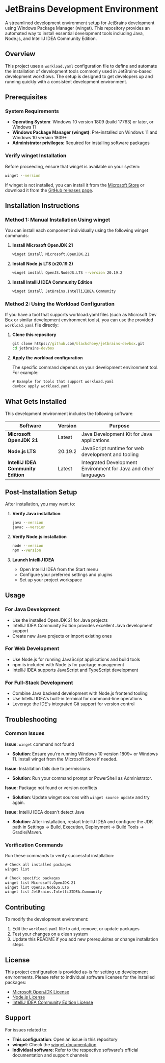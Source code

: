 # JetBrains Development Environment

A streamlined development environment setup for JetBrains development using Windows Package Manager (winget). This repository provides an automated way to install essential development tools including Java, Node.js, and IntelliJ IDEA Community Edition.

## Overview

This project uses a `workload.yaml` configuration file to define and automate the installation of development tools commonly used in JetBrains-based development workflows. The setup is designed to get developers up and running quickly with a consistent development environment.

## Prerequisites

### System Requirements
- **Operating System**: Windows 10 version 1809 (build 17763) or later, or Windows 11
- **Windows Package Manager (winget)**: Pre-installed on Windows 11 and Windows 10 version 1809+
- **Administrator privileges**: Required for installing software packages

### Verify winget Installation
Before proceeding, ensure that winget is available on your system:

```cmd
winget --version
```

If winget is not installed, you can install it from the [Microsoft Store](https://aka.ms/getwinget) or download it from the [GitHub releases page](https://github.com/microsoft/winget-cli/releases).

## Installation Instructions

### Method 1: Manual Installation Using winget

You can install each component individually using the following winget commands:

1. **Install Microsoft OpenJDK 21**
   ```cmd
   winget install Microsoft.OpenJDK.21
   ```

2. **Install Node.js LTS (v20.19.2)**
   ```cmd
   winget install OpenJS.NodeJS.LTS --version 20.19.2
   ```

3. **Install IntelliJ IDEA Community Edition**
   ```cmd
   winget install JetBrains.IntelliJIDEA.Community
   ```

### Method 2: Using the Workload Configuration

If you have a tool that supports workload.yaml files (such as Microsoft Dev Box or similar development environment tools), you can use the provided `workload.yaml` file directly:

1. **Clone this repository**
   ```cmd
   git clone https://github.com/blackchoey/jetbrains-devbox.git
   cd jetbrains-devbox
   ```

2. **Apply the workload configuration**
   
   The specific command depends on your development environment tool. For example:
   ```cmd
   # Example for tools that support workload.yaml
   devbox apply workload.yaml
   ```

## What Gets Installed

This development environment includes the following software:

| Software | Version | Purpose |
|----------|---------|---------|
| **Microsoft OpenJDK 21** | Latest | Java Development Kit for Java applications |
| **Node.js LTS** | 20.19.2 | JavaScript runtime for web development and tooling |
| **IntelliJ IDEA Community Edition** | Latest | Integrated Development Environment for Java and other languages |

## Post-Installation Setup

After installation, you may want to:

1. **Verify Java installation**
   ```cmd
   java --version
   javac --version
   ```

2. **Verify Node.js installation**
   ```cmd
   node --version
   npm --version
   ```

3. **Launch IntelliJ IDEA**
   - Open IntelliJ IDEA from the Start menu
   - Configure your preferred settings and plugins
   - Set up your project workspace

## Usage

### For Java Development
- Use the installed OpenJDK 21 for Java projects
- IntelliJ IDEA Community Edition provides excellent Java development support
- Create new Java projects or import existing ones

### For Web Development
- Use Node.js for running JavaScript applications and build tools
- npm is included with Node.js for package management
- IntelliJ IDEA supports JavaScript and TypeScript development

### For Full-Stack Development
- Combine Java backend development with Node.js frontend tooling
- Use IntelliJ IDEA's built-in terminal for command-line operations
- Leverage the IDE's integrated Git support for version control

## Troubleshooting

### Common Issues

**Issue**: `winget` command not found
- **Solution**: Ensure you're running Windows 10 version 1809+ or Windows 11. Install winget from the Microsoft Store if needed.

**Issue**: Installation fails due to permissions
- **Solution**: Run your command prompt or PowerShell as Administrator.

**Issue**: Package not found or version conflicts
- **Solution**: Update winget sources with `winget source update` and try again.

**Issue**: IntelliJ IDEA doesn't detect Java
- **Solution**: After installation, restart IntelliJ IDEA and configure the JDK path in Settings → Build, Execution, Deployment → Build Tools → Gradle/Maven.

### Verification Commands

Run these commands to verify successful installation:

```cmd
# Check all installed packages
winget list

# Check specific packages
winget list Microsoft.OpenJDK.21
winget list OpenJS.NodeJS.LTS
winget list JetBrains.IntelliJIDEA.Community
```

## Contributing

To modify the development environment:

1. Edit the `workload.yaml` file to add, remove, or update packages
2. Test your changes on a clean system
3. Update this README if you add new prerequisites or change installation steps

## License

This project configuration is provided as-is for setting up development environments. Please refer to individual software licenses for the installed packages:

- [Microsoft OpenJDK License](https://docs.microsoft.com/en-us/java/openjdk/)
- [Node.js License](https://github.com/nodejs/node/blob/master/LICENSE)
- [IntelliJ IDEA Community Edition License](https://github.com/JetBrains/intellij-community/blob/master/LICENSE.txt)

## Support

For issues related to:
- **This configuration**: Open an issue in this repository
- **winget**: Check the [winget documentation](https://docs.microsoft.com/en-us/windows/package-manager/)
- **Individual software**: Refer to the respective software's official documentation and support channels